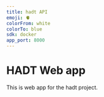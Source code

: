 ```yaml
---
title: hadt API
emoji: 🫀
colorFrom: white
colorTo: blue
sdk: docker
app_port: 8000
---
```


# HADT Web app

This is web app for the hadt project.